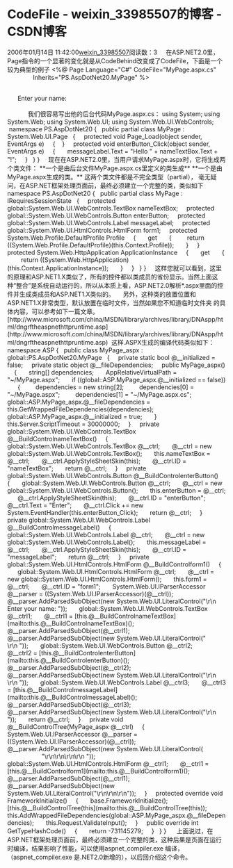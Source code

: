 # CodeFile - weixin_33985507的博客 - CSDN博客
2006年01月14日 11:42:00[weixin_33985507](https://me.csdn.net/weixin_33985507)阅读数：3
    在ASP.NET2.0里，Page指令的一个显著的变化就是从CodeBehind改变成了CodeFile，下面是一个较为典型的例子
<%@ Page Language="C#" CodeFile="MyPage.aspx.cs" 
               Inherits="PS.AspDotNet20.MyPage" %>
<html xmlns="[http://www.w3.org/1999/xhtml](http://www.w3.org/1999/xhtml)" >
  <body>
    <form id="form1" runat="server">
      Enter your name: <asp:TextBox ID="nameTextBox" runat="server" /><br />
      <asp:Button ID="enterButton" runat="server" 
                       Text="Enter" OnClick="enterButton_Click" />
      <br />
      <asp:Label ID="messageLabel" runat="server" />
    </form>
  </body>
</html>
我们很容易写出他的后台代码MyPage.aspx.cs：
using System;
using System.Web;
using System.Web.UI;
using System.Web.UI.WebControls;
 namespace PS.AspDotNet20
{
  public partial class MyPage : System.Web.UI.Page
  {
    protected void Page_Load(object sender, EventArgs e)
    {    }
    protected void enterButton_Click(object sender, EventArgs e)
    {
      messageLabel.Text = "Hello " + nameTextBox.Text + "!";
    }
  }
}
    现在在ASP.NET2.0里，当用户请求MyPage.aspx时，它将生成两个类文件：
**一个是由后台文件MyPage.aspx.cs里定义的类生成**
**一个是由MyPage.aspx生成的类。**
这两个类文件都是不完全类型（partial），
毫无疑问，在ASP.NET框架处理页面前，最终必须建立一个完整的类，类似如下
namespace PS.AspDotNet20
{
  public partial class MyPage : IRequiresSessionState
  {
    protected global::System.Web.UI.WebControls.TextBox nameTextBox;
    protected global::System.Web.UI.WebControls.Button enterButton;
    protected global::System.Web.UI.WebControls.Label messageLabel;
    protected global::System.Web.UI.HtmlControls.HtmlForm form1;
    protected System.Web.Profile.DefaultProfile Profile
    {
      get
      {
        return ((System.Web.Profile.DefaultProfile)(this.Context.Profile));
      }
    }
    protected System.Web.HttpApplication ApplicationInstance
    {
      get
      {
        return ((System.Web.HttpApplication)(this.Context.ApplicationInstance));
      }
    }
  }
}
    这样您就可以看到，这里的原理和ASP.NET1.X类似了，所有的控件都以类成员的省份显示。当然上面这种“整合”是系统自动运行的，所以从本质上看，ASP.NET2.0解析*.aspx里面的控件并生成类成员和ASP.NET1.X类似的。
    另外，这种类的放置位置和ASP.NET1.X非常类型，默认放置在临时文件，当然如果您不知道临时文件夹
的具体内容，可以参考如下一篇文章。
[http://www.microsoft.com/china/MSDN/library/archives/library/DNAspp/html/dngrftheaspnethttpruntime.asp](http://www.microsoft.com/china/MSDN/library/archives/library/DNAspp/html/dngrftheaspnethttpruntime.asp)
 这样.ASPX生成的编译代码类似如下：
namespace ASP
{
  public class MyPage_aspx : global::PS.AspDotNet20.MyPage
  {
    private static bool @__initialized = false;
    private static object @__fileDependencies;
    public MyPage_aspx()
    {
      string[] dependencies;
      AppRelativeVirtualPath = "~/MyPage.aspx";
      if ((global::ASP.MyPage_aspx.@__initialized == false))
      {
        dependencies = new string[2];
        dependencies[0] = "~/MyPage.aspx";
        dependencies[1] = "~/MyPage.aspx.cs";
        global::ASP.MyPage_aspx.@__fileDependencies = this.GetWrappedFileDependencies(dependencies);
        global::ASP.MyPage_aspx.@__initialized = true;
      }
      this.Server.ScriptTimeout = 30000000;
    }
    private global::System.Web.UI.WebControls.TextBox @__BuildControlnameTextBox()
    {
      global::System.Web.UI.WebControls.TextBox @__ctrl;
      @__ctrl = new global::System.Web.UI.WebControls.TextBox();
      this.nameTextBox = @__ctrl;
      @__ctrl.ApplyStyleSheetSkin(this);
      @__ctrl.ID = "nameTextBox";
      return @__ctrl;
    }
    private global::System.Web.UI.WebControls.Button @__BuildControlenterButton()
    {
      global::System.Web.UI.WebControls.Button @__ctrl;
      @__ctrl = new global::System.Web.UI.WebControls.Button();
      this.enterButton = @__ctrl;
      @__ctrl.ApplyStyleSheetSkin(this);
      @__ctrl.ID = "enterButton";
      @__ctrl.Text = "Enter";
      @__ctrl.Click += new System.EventHandler(this.enterButton_Click);
      return @__ctrl;
    }
    private global::System.Web.UI.WebControls.Label @__BuildControlmessageLabel()
    {
      global::System.Web.UI.WebControls.Label @__ctrl;
      @__ctrl = new global::System.Web.UI.WebControls.Label();
      this.messageLabel = @__ctrl;
      @__ctrl.ApplyStyleSheetSkin(this);
      @__ctrl.ID = "messageLabel";
      return @__ctrl;
    }
    private global::System.Web.UI.HtmlControls.HtmlForm @__BuildControlform1()
    {
      global::System.Web.UI.HtmlControls.HtmlForm @__ctrl;
      @__ctrl = new global::System.Web.UI.HtmlControls.HtmlForm();
      this.form1 = @__ctrl;
      @__ctrl.ID = "form1";
      System.Web.UI.IParserAccessor @__parser = ((System.Web.UI.IParserAccessor)(@__ctrl));
      @__parser.AddParsedSubObject(new System.Web.UI.LiteralControl("\r\n Enter your name: "));
      global::System.Web.UI.WebControls.TextBox @__ctrl1;
      @__ctrl1 = [this.@__BuildControlnameTextBox](mailto:this.@__BuildControlnameTextBox)();
      @__parser.AddParsedSubObject(@__ctrl1);
      @__parser.AddParsedSubObject(new System.Web.UI.LiteralControl("<br />\r\n "));
      global::System.Web.UI.WebControls.Button @__ctrl2;
      @__ctrl2 = [this.@__BuildControlenterButton](mailto:this.@__BuildControlenterButton)();
      @__parser.AddParsedSubObject(@__ctrl2);
      @__parser.AddParsedSubObject(new System.Web.UI.LiteralControl("\r\n <br />\r\n "));
      global::System.Web.UI.WebControls.Label @__ctrl3;
      @__ctrl3 = [this.@__BuildControlmessageLabel](mailto:this.@__BuildControlmessageLabel)();
      @__parser.AddParsedSubObject(@__ctrl3);
      @__parser.AddParsedSubObject(new System.Web.UI.LiteralControl("\r\n "));
      return @__ctrl;
    }
    private void @__BuildControlTree(MyPage_aspx @__ctrl)
    {
      System.Web.UI.IParserAccessor @__parser = ((System.Web.UI.IParserAccessor)(@__ctrl));
      @__parser.AddParsedSubObject(new System.Web.UI.LiteralControl(
                    "\r\n\r\n<html xmlns=\"[http://www.w3.org/1999/xhtml\](http://www.w3.org/1999/xhtml/)" >\r\n<body>\r\n "));
      global::System.Web.UI.HtmlControls.HtmlForm @__ctrl1;
      @__ctrl1 = [this.@__BuildControlform1](mailto:this.@__BuildControlform1)();
      @__parser.AddParsedSubObject(@__ctrl1);
      @__parser.AddParsedSubObject(new System.Web.UI.LiteralControl("\r\n</body>\r\n</html>\r\n"));
    }
    protected override void FrameworkInitialize()
    {
      base.FrameworkInitialize();
[this.@__BuildControlTree(this](mailto:this.@__BuildControlTree(this));
      this.AddWrappedFileDependencies(global::ASP.MyPage_aspx.@__fileDependencies);
      this.Request.ValidateInput();
    }
    public override int GetTypeHashCode()
    {
      return -731145279;
    }
  }
}
     上面说过，在ASP.NET框架处理页面前，最终必须建立一个完整的类，这种后果是页面在运行时编译，结果影响了性能，可以使用aspnet_compiler.exe 编译，（aspnet_compiler.exe 是.NET2.0新增的），以后回介绍这个命令。
